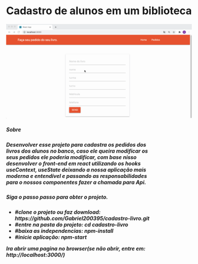 <html>
   <body>
       <h1 style="font-weight:bold, text-align:center"> 
         Cadastro de alunos em um biblioteca    
       </h1> 
          <img src="/public/IMG/cadastro.gif"/>
           <br />
        <h5>Sobre<h5>
            <div style="width:133px" >
              <p style="width:400px">Desenvolver esse projeto para cadastra os pedidos dos livros dos alunos no banco, 
               caso ele queira modificar os seus pedidos ele poderia modificar, com base nisso desenvolver
              o front-end em react utilizando os hooks useContext, useState deixando a nossa  aplicação mais
              moderna e entendível e passando as responsabilidades para o nossos componentes fazer a chamada para Api.
               </p>
           </div>
        <h5>Siga o passo passo para obter o projeto.<h5>
      <ul>   
         <li>
        #clone o projeto ou faz download: 
         https://github.com/Gabriel200395/cadastro-livro.git     
      </li>
         <li>#entre na pasta do projeto: 
cd cadastro-livro 
</li> 
         <li>#baixa as independencias:
npm-install</li>  
         <li>#inicie aplicação: 
npm-start</li>
      </ul>  
           <p>Ira abrir uma pagina no browser(se não abrir, entre em: http://localhost:3000/)</p>
    <body>
<html>



